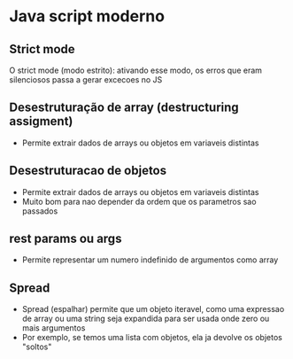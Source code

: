 # Java script moderno

## Strict mode
O strict mode (modo estrito): ativando esse modo, os erros que eram silenciosos passa a gerar excecoes no JS

## Desestruturação de array (destructuring assigment)
- Permite extrair dados de arrays ou objetos em variaveis distintas

## Desestruturacao de objetos
- Permite extrair dados de arrays ou objetos em variaveis distintas
- Muito bom para nao depender da ordem que os parametros sao passados

##  rest params ou args
- Permite representar um numero indefinido de argumentos como array

## Spread
- Spread (espalhar) permite que um objeto iteravel, como uma expressao de array ou uma string seja expandida para ser usada onde zero ou mais argumentos
- Por exemplo, se temos uma lista com objetos, ela ja devolve os objetos "soltos"

